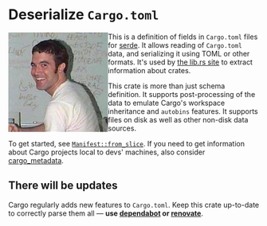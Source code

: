 # Deserialize `Cargo.toml`

<img src="the-real-tom.jpeg" align="left" alt="tom replacement" title="due to a milkshake duck situation, the preferred Tom for this format has been replaced">

This is a definition of fields in `Cargo.toml` files for [serde](https://serde.rs). It allows reading of `Cargo.toml` data, and serializing it using TOML or other formats. It's used by [the lib.rs site](https://lib.rs) to extract information about crates.

This crate is more than just schema definition. It supports post-processing of the data to emulate Cargo's workspace inheritance and `autobins` features. It supports files on disk as well as other non-disk data sources.

To get started, see [`Manifest::from_slice`][docs]. If you need to get information about Cargo projects local to devs' machines, also consider [cargo_metadata](lib.rs/crates/cargo_metadata).

[docs]: https://docs.rs/cargo_toml/latest/cargo_toml/struct.Manifest.html#method.from_slice

## There will be updates

Cargo regularly adds new features to `Cargo.toml`. Keep this crate up-to-date to correctly parse them all — **use [dependabot][db] or [renovate][ren]**.

[db]: https://docs.github.com/en/code-security/dependabot/dependabot-version-updates/configuring-dependabot-version-updates
[ren]: https://docs.renovatebot.com/rust/
